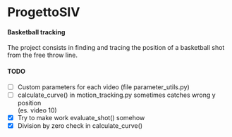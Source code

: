 # ProgettoSIV

#### Basketball tracking
The project consists in finding and tracing the position of a basketball shot from the free throw line.

#### TODO
 - [ ] Custom parameters for each video (file parameter_utils.py)
 - [ ] calculate_curve() in motion_tracking.py sometimes catches wrong y position  
    (es. video 10)
 - [x] Try to make work evaluate_shot() somehow
 - [x] Division by zero check in calculate_curve()